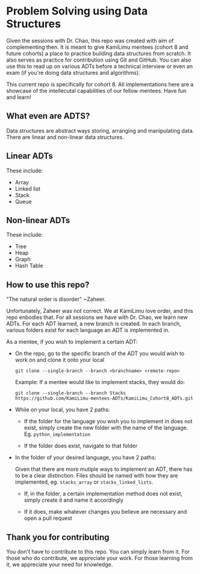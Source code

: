 # Problem Solving using Data Structures
Given the sessions with Dr. Chao, this repo was created with aim of complementing then. It is meant to give KamiLimu mentees (cohort 8 and future cohorts) a place to practice building data structures from scratch. It also serves as practice for contribution using Git and GitHub. You can also use this to read up on various ADTs before a technical interview or even an exam (if you're doing data structures and algorithms). 

This current repo is specifically for cohort  8. All implementations here are a showcase of the intellecutal capabilities of our fellow mentees. Have fun and learn!

## What even are ADTS?
Data structures are abstract ways storing, arranging and manipulating data. There are linear and non-linear data structures. 

## Linear ADTs
These include:
- Array
- Linked list
- Stack
- Queue


## Non-linear ADTs
These include:
- Tree
- Heap
- Graph
- Hash Table


## How to use this repo?
"The natural order is disorder" ~Zaheer. 

Unfortunately, Zaheer was not correct. We at KamiLimu love order, and this repo enbodies that.
For all sessions we have with Dr. Chao, we learn new ADTs. For each ADT learned, a new branch is created. In each branch, various folders exist for each language an ADT is implemented in.

As a mentee, if you wish to implement a certain ADT:
- On the repo, go to the specific branch of the ADT you would wish to work on and clone it onto your local
    ```
    git clone --single-branch --branch <branchname> <remote-repo>
    ```
    Example: If a mentee would like to implement stacks, they would do:
    ```
    git clone --single-branch --branch Stacks https://github.com/KamiLimu-mentees-ADTs/KamiLimu_Cohort8_ADTs.git
    ``` 

- While on your local, you have 2 paths:
    
    - If the folder for the language you wish you to implement in does not exist, simply create the new folder with the name of the language. Eg. `python_implementation`

    - If the folder does exist, navigate to that folder

- In the folder of your desired language, you have 2 paths:

    Given that there are more mutiple ways to implement an ADT, there has to be a clear distinction. Files should be named with how they are implemented, eg. `stacks_array` or `stacks_linked_lists`.

    - If, in the folder, a certain implementation method does not exist, simply create it and name it accordingly

    - If it does, make whatever changes you believe are necessary and open a pull request



## Thank you for contributing
You don't have to contribute to this repo. You can simply learn from it. For those who do contribute, we appreciate your work. For those learning from it, we appreciate your need for knowledge.

